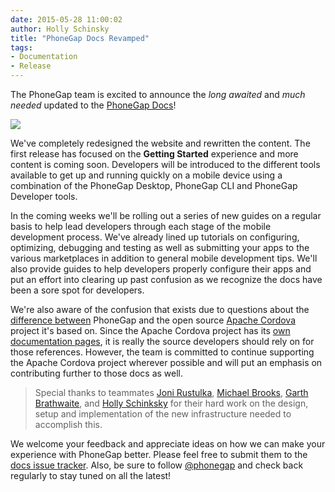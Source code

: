 ```yaml
---
date: 2015-05-28 11:00:02
author: Holly Schinsky
title: "PhoneGap Docs Revamped"
tags:
- Documentation
- Release
---
```


The PhoneGap team is excited to announce the _long awaited_ and _much needed_ updated to the [PhoneGap Docs](http://docs.phonegap.com/)!

![](/blog/uploads/2015-05/phonegap-docs-homepage.png)

We've completely redesigned the website and rewritten the content. The first release has focused on the **Getting Started** experience and more content is coming soon. Developers will be introduced to the different tools available to get up and running quickly on a mobile device using a combination of the PhoneGap Desktop, PhoneGap CLI and PhoneGap Developer tools.

In the coming weeks we'll be rolling out a series of new guides on a regular basis to help lead developers through each stage of the mobile development process. We've already lined up tutorials on configuring, optimizing, debugging and testing as well as  submitting your apps to the various marketplaces in addition to general mobile development tips. We'll also provide guides to help developers properly configure their apps and put an effort into clearing up past confusion as we recognize the docs have been a sore spot for developers.

We're also aware of the confusion that exists due to questions about the [difference between](http://docs.phonegap.com/getting-started/5-going-further/) PhoneGap and the open source [Apache Cordova](http://cordova.io) project it's based on. Since the Apache Cordova project has its [own documentation pages](http://docs.cordova.io), it is really the source developers should rely on for those references. However, the team is committed to continue supporting the Apache Cordova project wherever possible and will put an emphasis on contributing further to those docs as well.

> Special thanks to teammates [Joni Rustulka](https://twitter.com/jahoni), [Michael Brooks](https://twitter.com/mwbrooks), [Garth Brathwaite](https://twitter.com/garthdb), and [Holly Schinksky](https://twitter.com/devgirlfl) for their hard work on the design, setup and implementation of the new infrastructure needed to accomplish this.

We welcome your feedback and appreciate ideas on how we can make your experience with PhoneGap better. Please feel free to submit them to the [docs issue tracker](https://github.com/phonegap/phonegap-docs/issues). Also, be sure to follow [@phonegap](http://twitter.com/phonegap) and check back regularly to stay tuned on all the latest!

